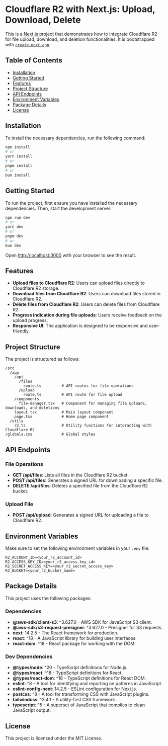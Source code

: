 # Cloudflare R2 with Next.js: Upload, Download, Delete

This is a [Next.js](https://nextjs.org/) project that demonstrates how to integrate Cloudflare R2 for file upload, download, and deletion functionalities. It is bootstrapped with [`create-next-app`](https://github.com/vercel/next.js/tree/canary/packages/create-next-app).

## Table of Contents

- [Installation](#installation)
- [Getting Started](#getting-started)
- [Features](#features)
- [Project Structure](#project-structure)
- [API Endpoints](#api-endpoints)
- [Environment Variables](#environment-variables)
- [Package Details](#package-details)
- [License](#license)

## Installation

To install the necessary dependencies, run the following command:

```bash
npm install
# or
yarn install
# or
pnpm install
# or
bun install
```

## Getting Started

To run the project, first ensure you have installed the necessary dependencies. Then, start the development server:

```bash
npm run dev
# or
yarn dev
# or
pnpm dev
# or
bun dev
```

Open [http://localhost:3000](http://localhost:3000) with your browser to see the result.

## Features

- **Upload files to Cloudflare R2**: Users can upload files directly to Cloudflare R2 storage.
- **Download files from Cloudflare R2**: Users can download files stored in Cloudflare R2.
- **Delete files from Cloudflare R2**: Users can delete files from Cloudflare R2.
- **Progress indication during file uploads**: Users receive feedback on the upload progress.
- **Responsive UI**: The application is designed to be responsive and user-friendly.

## Project Structure

The project is structured as follows:

```
/src
  /app
    /api
      /files
        route.ts         # API routes for file operations
      /upload
        route.ts         # API route for file upload
    /components
      file-manager.tsx   # Component for managing file uploads, downloads, and deletions
    layout.tsx           # Main layout component
    page.tsx             # Home page component
  /utils
    r2.ts                # Utility functions for interacting with Cloudflare R2
/globals.css             # Global styles
```

## API Endpoints

### File Operations

- **GET /api/files**: Lists all files in the Cloudflare R2 bucket.
- **POST /api/files**: Generates a signed URL for downloading a specific file.
- **DELETE /api/files**: Deletes a specified file from the Cloudflare R2 bucket.

### Upload File

- **POST /api/upload**: Generates a signed URL for uploading a file to Cloudflare R2.

## Environment Variables

Make sure to set the following environment variables in your `.env` file:

```
R2_ACCOUNT_ID=<your_r2_account_id>
R2_ACCESS_KEY_ID=<your_r2_access_key_id>
R2_SECRET_ACCESS_KEY=<your_r2_secret_access_key>
R2_BUCKET=<your_r2_bucket_name>
```

## Package Details

This project uses the following packages:

### Dependencies
- **@aws-sdk/client-s3**: ^3.627.0 - AWS SDK for JavaScript S3 client.
- **@aws-sdk/s3-request-presigner**: ^3.627.0 - Presigner for S3 requests.
- **next**: 14.2.5 - The React framework for production.
- **react**: ^18 - A JavaScript library for building user interfaces.
- **react-dom**: ^18 - React package for working with the DOM.

### Dev Dependencies
- **@types/node**: ^20 - TypeScript definitions for Node.js.
- **@types/react**: ^18 - TypeScript definitions for React.
- **@types/react-dom**: ^18 - TypeScript definitions for React DOM.
- **eslint**: ^8 - A tool for identifying and reporting on patterns in JavaScript.
- **eslint-config-next**: 14.2.5 - ESLint configuration for Next.js.
- **postcss**: ^8 - A tool for transforming CSS with JavaScript plugins.
- **tailwindcss**: ^3.4.1 - A utility-first CSS framework.
- **typescript**: ^5 - A superset of JavaScript that compiles to clean JavaScript output.

## License

This project is licensed under the MIT License.
